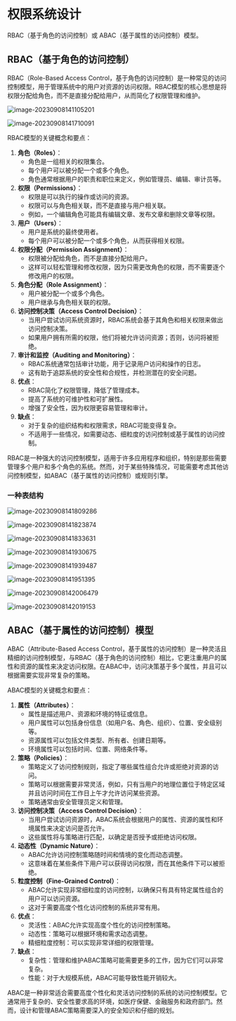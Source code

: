 # 权限系统设计

RBAC（基于角色的访问控制）或 ABAC（基于属性的访问控制）模型。

## RBAC（基于角色的访问控制）

RBAC（Role-Based Access Control，基于角色的访问控制）是一种常见的访问控制模型，用于管理系统中的用户对资源的访问权限。RBAC模型的核心思想是将权限分配给角色，而不是直接分配给用户，从而简化了权限管理和维护。

![image-20230908141105201](image/image-20230908141105201.png)

![image-20230908141710091](image/image-20230908141710091.png)

RBAC模型的关键概念和要点：

1. **角色（Roles）**：
   - 角色是一组相关的权限集合。
   - 每个用户可以被分配一个或多个角色。
   - 角色通常根据用户的职责和职位来定义，例如管理员、编辑、审计员等。
2. **权限（Permissions）**：
   - 权限是可以执行的操作或访问的资源。
   - 权限可以与角色相关联，而不是直接与用户相关联。
   - 例如，一个编辑角色可能具有编辑文章、发布文章和删除文章等权限。
3. **用户（Users）**：
   - 用户是系统的最终使用者。
   - 每个用户可以被分配一个或多个角色，从而获得相关权限。
4. **权限分配（Permission Assignment）**：
   - 权限被分配给角色，而不是直接分配给用户。
   - 这样可以轻松管理和修改权限，因为只需更改角色的权限，而不需要逐个修改用户的权限。
5. **角色分配（Role Assignment）**：
   - 用户被分配一个或多个角色。
   - 用户继承与角色相关联的权限。
6. **访问控制决策（Access Control Decision）**：
   - 当用户尝试访问系统资源时，RBAC系统会基于其角色和相关权限来做出访问控制决策。
   - 如果用户拥有所需的权限，他们将被允许访问资源；否则，访问将被拒绝。
7. **审计和监控（Auditing and Monitoring）**：
   - RBAC系统通常包括审计功能，用于记录用户访问和操作的日志。
   - 这有助于追踪系统的安全性和合规性，并检测潜在的安全问题。
8. **优点**：
   - RBAC简化了权限管理，降低了管理成本。
   - 提高了系统的可维护性和可扩展性。
   - 增强了安全性，因为权限更容易管理和审计。
9. **缺点**：
   - 对于复杂的组织结构和权限需求，RBAC可能变得复杂。
   - 不适用于一些情况，如需要动态、细粒度的访问控制或基于属性的访问控制。

RBAC是一种强大的访问控制模型，适用于许多应用程序和组织，特别是那些需要管理多个用户和多个角色的系统。然而，对于某些特殊情况，可能需要考虑其他访问控制模型，如ABAC（基于属性的访问控制）或规则引擎。

### 一种表结构

![image-20230908141809286](image/image-20230908141809286.png)

![image-20230908141823874](image/image-20230908141823874.png)

![image-20230908141833631](image/image-20230908141833631.png)

![image-20230908141930675](image/image-20230908141930675.png)

![image-20230908141939487](image/image-20230908141939487.png)

![image-20230908141951395](image/image-20230908141951395.png)

![image-20230908142006479](image/image-20230908142006479.png)

![image-20230908142019153](image/image-20230908142019153.png)

## ABAC（基于属性的访问控制）模型

ABAC（Attribute-Based Access Control，基于属性的访问控制）是一种灵活且精细的访问控制模型，与RBAC（基于角色的访问控制）相比，它更注重用户的属性和资源的属性来决定访问权限。在ABAC中，访问决策基于多个属性，并且可以根据需要实现非常复杂的策略。

ABAC模型的关键概念和要点：

1. **属性（Attributes）**：
   - 属性是描述用户、资源和环境的特征或信息。
   - 用户属性可以包括身份信息（如用户名、角色、组织）、位置、安全级别等。
   - 资源属性可以包括文件类型、所有者、创建日期等。
   - 环境属性可以包括时间、位置、网络条件等。
2. **策略（Policies）**：
   - 策略定义了访问控制规则，指定了哪些属性组合允许或拒绝对资源的访问。
   - 策略可以根据需要非常灵活，例如，只有当用户的地理位置位于特定区域并且访问时间在工作日上午才允许访问某些资源。
   - 策略通常由安全管理员定义和管理。
3. **访问控制决策（Access Control Decision）**：
   - 当用户尝试访问资源时，ABAC系统会根据用户的属性、资源的属性和环境属性来决定访问是否允许。
   - 这些属性将与策略进行匹配，以确定是否授予或拒绝访问权限。
4. **动态性（Dynamic Nature）**：
   - ABAC允许访问控制策略随时间和情境的变化而动态调整。
   - 这意味着在某些条件下用户可以获得访问权限，而在其他条件下可以被拒绝。
5. **粒度控制（Fine-Grained Control）**：
   - ABAC允许实现非常细粒度的访问控制，以确保只有具有特定属性组合的用户可以访问资源。
   - 这对于需要高度个性化访问控制的系统非常有用。
6. **优点**：
   - 灵活性：ABAC允许实现高度个性化的访问控制策略。
   - 动态性：策略可以根据环境和需求动态调整。
   - 精细粒度控制：可以实现非常详细的权限管理。
7. **缺点**：
   - 复杂性：管理和维护ABAC策略可能需要更多的工作，因为它们可以非常复杂。
   - 性能：对于大规模系统，ABAC可能导致性能开销较大。

ABAC是一种非常适合需要高度个性化和灵活访问控制的系统的访问控制模型。它通常用于复杂的、安全性要求高的环境，如医疗保健、金融服务和政府部门。然而，设计和管理ABAC策略需要深入的安全知识和仔细的规划。
